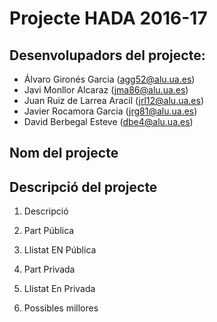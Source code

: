 # Projecte HADA 2016-17

## Desenvolupadors del projecte:
- Álvaro Gironés Garcia (agg52@alu.ua.es)
- Javi Monllor Alcaraz (jma86@alu.ua.es)
- Juan Ruiz de Larrea Aracil (jrl12@alu.ua.es)
- Javier Rocamora Garcia (jrg81@alu.ua.es)
- David Berbegal Esteve (dbe4@alu.ua.es)

## Nom del projecte

## Descripció del projecte
1.	Descripció

2.	Part Pública

3.	Llistat EN Pública

4.	Part Privada

5.	Llistat En Privada

6.	Possibles millores
